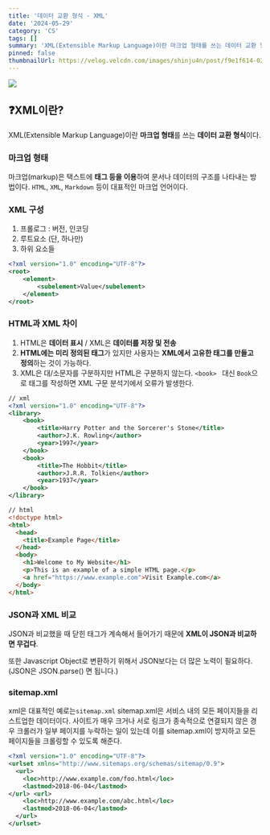 ```yaml
---
title: '데이터 교환 형식 - XML'
date: '2024-05-29'
category: 'CS'
tags: []
summary: 'XML(Extensible Markup Language)이란 마크업 형태를 쓰는 데이터 교환 형식이다.'
pinned: false
thumbnailUrl: https://velog.velcdn.com/images/shinju4n/post/f9e1f614-0253-42b7-bfa6-1cf22bc0f91b/image.png
---
```


![](https://velog.velcdn.com/images/shinju4n/post/f9e1f614-0253-42b7-bfa6-1cf22bc0f91b/image.png)

## ❓XML이란?

XML(Extensible Markup Language)이란 **마크업 형태**를 쓰는 **데이터 교환 형식**이다.

### 마크업 형태

마크업(markup)은 택스트에 **태그 등을 이용**하여 문서나 데이터의 구조를 나타내는 방법이다. `HTML`, `XML`, `Markdown` 등이 대표적인 마크업 언어이다.

### XML 구성

1. 프롤로그 : 버전, 인코딩
2. 루트요소 (단, 하나만)
3. 하위 요소들

```xml
<?xml version="1.0" encoding="UTF-8"?>
<root>
    <element>
        <subelement>Value</subelement>
    </element>
</root>
```

### HTML과 XML 차이

1. HTML은 **데이터 표시** / XML은 **데이터를 저장 및 전송**
2. **HTML에는 미리 정의된 태그**가 있지만 사용자는 **XML에서 고유한 태그를 만들고 정의**하는 것이 가능하다.
3. XML은 대/소문자를 구분하지만 HTML은 구분하지 않는다. `<book> ` 대신 `Book`으로 태그를 작성하면 XML 구문 분석기에서 오류가 발생한다.

```xml
// xml
<?xml version="1.0" encoding="UTF-8"?>
<library>
    <book>
        <title>Harry Potter and the Sorcerer's Stone</title>
        <author>J.K. Rowling</author>
        <year>1997</year>
    </book>
    <book>
        <title>The Hobbit</title>
        <author>J.R.R. Tolkien</author>
        <year>1937</year>
    </book>
</library>

```

```html
// html
<!doctype html>
<html>
  <head>
    <title>Example Page</title>
  </head>
  <body>
    <h1>Welcome to My Website</h1>
    <p>This is an example of a simple HTML page.</p>
    <a href="https://www.example.com">Visit Example.com</a>
  </body>
</html>
```

### JSON과 XML 비교

JSON과 비교했을 때 닫힌 태그가 계속해서 들어가기 때문에 **XML이 JSON과 비교하면 무겁다**.

또한 Javascript Object로 변환하기 위해서 JSON보다는 더 많은 노력이 필요하다.(JSON은 JSON.parse() 면 됩니다.)

### sitemap.xml

xml은 대표적인 예로는`sitemap.xml`
sitemap.xml은 서비스 내의 모든 페이지들을 리스트업한 데이터이다.
사이트가 매우 크거나 서로 링크가 종속적으로 연결되지 않은 경우 크롤러가 일부 페이지를 누락하는 일이 있는데 이를 sitemap.xml이 방지하고 모든 페이지들을 크롤링할 수 있도록 해준다.

```xml
<?xml version="1.0" encoding="UTF-8"?>
<urlset xmlns="http://www.sitemaps.org/schemas/sitemap/0.9">
  <url>
    <loc>http://www.example.com/foo.html</loc>
    <lastmod>2018-06-04</lastmod>
</url> <url>
    <loc>http://www.example.com/abc.html</loc>
    <lastmod>2018-06-04</lastmod>
  </url>
</urlset>
```
